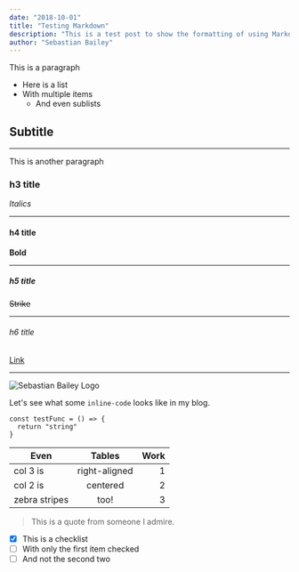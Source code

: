 ```yaml
---
date: "2018-10-01"
title: "Testing Markdown"
description: "This is a test post to show the formatting of using Markdown as a post blog post format"
author: "Sebastian Bailey"
---
```




This is a paragraph

* Here is a list
* With multiple items
  * And even sublists

## Subtitle

---

This is another paragraph


### h3 title

*Italics*

---

#### h4 title

**Bold**

---

##### h5 title

~~Strike~~

---

###### h6 title

[Link](http://sebastianbailey.co.uk)

---

![Sebastian Bailey Logo](/static/media/src/og-image.jpg)

Let's see what some `inline-code` looks like in my blog.

```
const testFunc = () => {
  return "string"
}
```

| Even          | Tables        | Work  |
| ------------- |:-------------:| -----:|
| col 3 is      | right-aligned | 1     |
| col 2 is      | centered      | 2     |
| zebra stripes | too!          | 3     |

> This is a quote from someone I admire.

- [x] This is a checklist
- [ ] With only the first item checked
- [ ] And not the second two